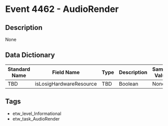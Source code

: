 # Event 4462 - AudioRender

## Description
None

## Data Dictionary
|Standard Name|Field Name|Type|Description|Sample Value|
|---|---|---|---|---|
|TBD|isLosigHardwareResource|TBD|Boolean|None|None|

## Tags
* etw_level_Informational
* etw_task_AudioRender